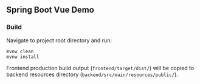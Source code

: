 ## Spring Boot Vue Demo

### Build
Navigate to project root directory and run:
```
mvnw clean
mvnw install
```
Frontend production build output (`frontend/target/dist/`) will be copied to backend resources directory (`backend/src/main/resources/public/`).
